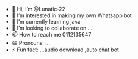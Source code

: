 - 👋 Hi, I’m @Lunatic-22
- 👀 I’m interested in making my own Whatsapp bot 
- 🌱 I’m currently learning java
- 💞️ I’m looking to collaborate on ...
- 📫 How to reach me 0112135647
- 😄 Pronouns: ...
- ⚡ Fun fact: ...audio download ,auto chat bot

<!---
Lunatic-22/Lunatic-22 is a ✨ special ✨ repository because its `README.md` (this file) appears on your GitHub profile.
You can click the Preview link to take a look at your changes.
--->
